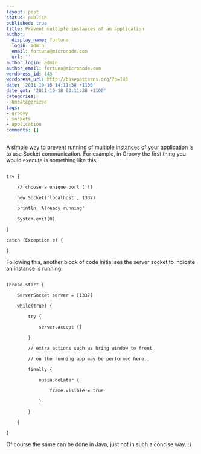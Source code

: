 ```yaml
---
layout: post
status: publish
published: true
title: Prevent multiple instances of an application
author:
  display_name: fortuna
  login: admin
  email: fortuna@micronode.com
  url: ''
author_login: admin
author_email: fortuna@micronode.com
wordpress_id: 143
wordpress_url: http://basepatterns.org/?p=143
date: '2011-10-18 14:11:38 +1100'
date_gmt: '2011-10-18 03:11:38 +1100'
categories:
- Uncategorized
tags:
- groovy
- sockets
- application
comments: []
---
```


A simple way to prevent running of multiple instances of your application is to use  Socket communication. For example, in Groovy the first thing you would execute is something like this:

```

try {

    // choose a unique port (!!)

    new Socket('localhost', 1337)

    println 'Already running'

    System.exit(0)

}

catch (Exception e) {

}

```

Following this, another block of code initialises the server socket to indicate an instance is running:

```

Thread.start {

    ServerSocket server = [1337]

    while(true) {

        try {

            server.accept {}

        }

        // extra actions such as bring window to front

        // on the running app may be performed here..

        finally {

            ousia.doLater {

                frame.visible = true

            }

        }

    }

}

```

Of course the same can be done in Java, just not in such a concise way. :)
